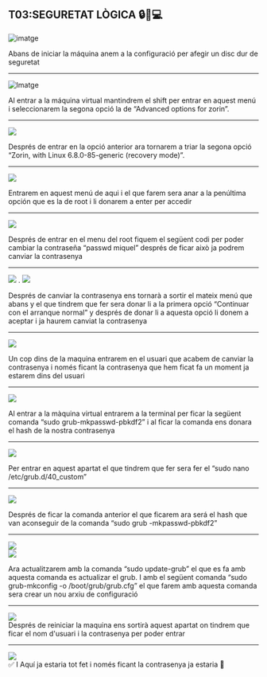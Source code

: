 ## T03:SEGURETAT LÒGICA 🔒🧠💻

![imatge](/Tasca03/IMG/1.png)

Abans de iniciar la máquina anem a la configuració per afegir un disc dur de seguretat  

---

![Imatge](/Tasca03/IMG/2.png)

Al entrar a la máquina virtual mantindrem el shift per entrar en aquest menú i seleccionarem la segona opció la de “Advanced options for zorin”.   

---

![](/Tasca03/IMG/3.png)

Després de entrar en la opció anterior ara tornarem a triar la segona opció “Zorin, with Linux 6.8.0-85-generic (recovery mode)”.   

---

![](/Tasca03/IMG/4.png)  

Entrarem en aquest menú de aqui i el que farem sera anar a la penúltima opción que es la de root i li donarem a enter per accedir  

---

![](/Tasca03/IMG/5.png) 

Després de entrar en el menu del root fiquem el següent codi per poder cambiar la contraseña “passwd miquel” després de ficar això ja podrem canviar la contrasenya

---

![](/Tasca03/IMG/20.png) 
.
![](/Tasca03/IMG/16.png)  

Després de canviar la contrasenya ens tornarà a sortir el mateix menú que abans y el que tindrem que fer sera donar li a la primera opció “Continuar con el arranque normal” y després de donar li a aquesta opció li donem a aceptar i ja haurem canviat la contrasenya

---

![](/Tasca03/IMG/22.png)  

Un cop dins de la maquina entrarem en el usuari que acabem de canviar la contrasenya i només ficant la contrasenya que hem ficat fa un moment ja estarem dins del usuari

---

![](/Tasca03/IMG/7.png)  

Al entrar a la màquina virtual entrarem a la terminal per ficar la següent comanda “sudo grub-mkpasswd-pbkdf2” i al ficar la comanda ens donara el hash de la nostra contrasenya  

---

![](/Tasca03/IMG/8.png)  

Per entrar en aquest apartat el que tindrem que fer sera fer el “sudo nano /etc/grub.d/40\_custom”

---

![](/Tasca03/IMG/9.png)  

Després de ficar la comanda anterior el que ficarem ara será el hash que van aconseguir de la comanda “sudo grub \-mkpasswd-pbkdf2” 

---

![](/Tasca03/IMG/10.png)  
![](/Tasca03/IMG/12.png)  

Ara actualitzarem amb la comanda “sudo update-grub” el que es fa amb aquesta comanda es actualizar el grub. I amb el següent comanda “sudo grub-mkconfig \-o /boot/grub/grub.cfg” el que farem amb aquesta comanda sera crear un nou arxiu de configuració 

---

![](/Tasca03/IMG/13.png)  
Després de reiniciar la maquina ens sortirà aquest apartat on tindrem que ficar el nom d'usuari i la contrasenya per poder entrar 

---

![](/Tasca03/IMG/14.png)    
✅ I Aquí ja estaria tot fet i només ficant la contrasenya ja estaria 🚀
